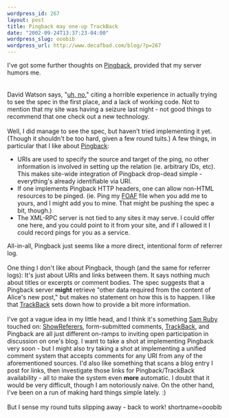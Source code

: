 ```yaml
--- 
wordpress_id: 267
layout: post
title: Pingback may one-up TrackBack
date: "2002-09-24T13:37:23-04:00"
wordpress_slug: ooobib
wordpress_url: http://www.decafbad.com/blog/?p=267
---
```

I've got some further thoughts on <a href="http://www.hixie.ch/specs/pingback/pingback-1.0">Pingback</a>, provided that my server humors me.  
<br /><br />
David Watson says, "<a href="http://davidwatson.org:8086/archives/000610.html">uh, no</a>," citing a horrible experience in actually trying to see the spec in the first place, and a lack of working code.  Not to mention that my site was having a seizure last night - not good things to recommend that one check out a new technology. 
<br /><br />
Well, I did manage to see the spec, but haven't tried implementing it yet.  (Though it shouldn't be too hard, given a few round tuits.)  A few things, in particular that I like about <a href="http://www.hixie.ch/specs/pingback/pingback-1.0">Pingback</a>:
<ul>
<li> URIs are used to specify the source and target of the ping, no other information is involved in setting up the relation (ie. arbitrary IDs, etc).  This makes site-wide integration of Pingback drop-dead simple - everything's already identifiable via URI.
</li>
<li> If one implements Pingback HTTP headers, one can allow non-HTML resources to be pinged.  (ie. Ping my <a href="http://www.decafbad.com/twiki/bin/view/Main/FOAF">FOAF</a> file when you add me to yours, and I might add you to mine.  That might be pushing the spec a bit, though.)
</li>
<li> The XML-RPC server is not tied to any sites it may serve.  I could offer one here, and you could point to it from your site, and if I allowed it I could record pings for you as a service.
</li>
</ul>
All-in-all, Pingback just seems like a more direct, intentional form of referrer log.
<br /><br />
One thing I don't like about Pingback, though (and the same for referrer logs):  It's just about URIs and links between them.  It says nothing much about titles or excerpts or comment bodies.  The spec suggests that a Pingback server <strong>might</strong> retrieve "other data required from the content of Alice's new post," but makes no statement on how this is to happen.  I like that <a href="http://www.decafbad.com/twiki/bin/view/Main/TrackBack">TrackBack</a> sets down how to provide a bit more information.
<br /><br />
I've got a vague idea in my little head, and I think it's something <a href="http://www.intertwingly.net">Sam Ruby</a> touched on:  <a href="http://www.decafbad.com/twiki/bin/view/Main/ShowReferers">ShowReferers</a>, form-submitted comments, <a href="http://www.decafbad.com/twiki/bin/view/Main/TrackBack">TrackBack</a>, and Pingback are all just different on-ramps to inviting open participation in discussion on one's blog.  I want to take a shot at implementing Pingback very soon - but I might also try taking a shot at implementing a unified comment system that accepts comments for any URI from any of the aforementioned sources.  I'd also like something that scans a blog entry I post for links, then investigate those links for Pingback/TrackBack availability - all to make the system even <strong>more</strong> automatic.  I doubt that it would be very difficult, though I am notoriously naive.  On the other hand, I've been on a run of making hard things simple lately.  :)
<br /><br />
But I sense my round tuits slipping away - back to work!
<!--more-->
shortname=ooobib

